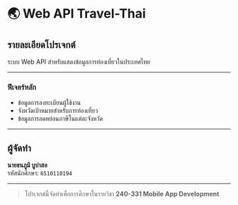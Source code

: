 # 🌏 Web API Travel-Thai

## รายละเอียดโปรเจกต์
ระบบ Web API สำหรับแสดงข้อมูลการท่องเที่ยวในประเทศไทย

---

### ฟีเจอร์หลัก
- ข้อมูลการลงทะเบียนผู้ใช้งาน
- จังหวัดเป้าหมายสำหรับการท่องเที่ยว
- ข้อมูลการลดหย่อนภาษีในแต่ละจังหวัด

---

## ผู้จัดทำ
**นายธนภูมิ บูบ่าสอ**  
รหัสนักศึกษา: `6510110194`  

---

> โปรเจกต์นี้จัดทำเพื่อการศึกษาในรายวิชา **240-331 Mobile App Development**